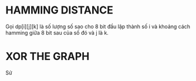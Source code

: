 # HAMMING DISTANCE 

Gọi dp[i][j][k] là số lượng số sao cho 8 bit đầu lập thành số i và khoảng cách hamming giữa 8 bit sau của số đó và j là k.

# XOR THE GRAPH

Sử
<!--stackedit_data:
eyJoaXN0b3J5IjpbMjA2MjM0MjczOF19
-->